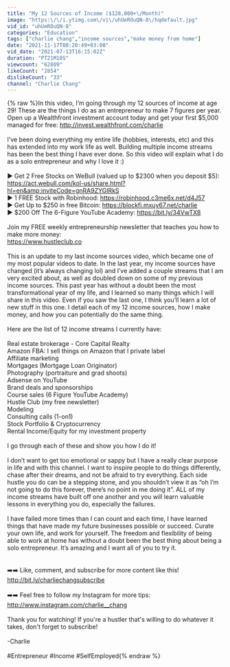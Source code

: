 ```yaml
---
title: "My 12 Sources of Income ($128,000+\/Month)"
image: "https:\/\/i.ytimg.com\/vi\/uhUeROuQN-8\/hqdefault.jpg"
vid_id: "uhUeROuQN-8"
categories: "Education"
tags: ["charlie chang","income sources","make money from home"]
date: "2021-11-17T08:20:49+03:00"
vid_date: "2021-07-13T16:15:02Z"
duration: "PT21M10S"
viewcount: "62809"
likeCount: "2854"
dislikeCount: "33"
channel: "Charlie Chang"
---
```

{% raw %}In this video, I’m going through my 12 sources of income at age 29! These are the things I do as an entrepreneur to make 7 figures per year. Open up a Wealthfront investment account today and get your first $5,000 managed for free: <a rel="nofollow" target="blank" href="http://invest.wealthfront.com/charlie">http://invest.wealthfront.com/charlie</a><br /><br />I’ve been doing everything my entire life (hobbies, interests, etc) and this has extended into my work life as well. Building multiple income streams has been the best thing I have ever done. So this video will explain what I do as a solo entrepreneur and why I love it :)<br /><br />► Get 2 Free Stocks on WeBull (valued up to $2300 when you deposit $5): <a rel="nofollow" target="blank" href="https://act.webull.com/kol-us/share.html?hl=en&amp;inviteCode=gnRA9ZYGlRkS">https://act.webull.com/kol-us/share.html?hl=en&amp;inviteCode=gnRA9ZYGlRkS</a><br />► 1 FREE Stock with Robinhood: <a rel="nofollow" target="blank" href="https://robinhood.c3me6x.net/d4J57">https://robinhood.c3me6x.net/d4J57</a><br />► Get Up to $250 in free Bitcoin: <a rel="nofollow" target="blank" href="https://blockfi.mxuy67.net/charlie">https://blockfi.mxuy67.net/charlie</a><br />► $200 Off The 6-Figure YouTube Academy: <a rel="nofollow" target="blank" href="https://bit.ly/34VwTX8">https://bit.ly/34VwTX8</a><br /><br />Join my FREE weekly entrepreneurship newsletter that teaches you how to make more money:<br /><a rel="nofollow" target="blank" href="https://www.hustleclub.co">https://www.hustleclub.co</a><br /><br />This is an update to my last income sources video, which became one of my most popular videos to date. In the last year, my income sources have changed (it’s always changing lol) and I’ve added a couple streams that I am very excited about, as well as doubled down on some of my previous income sources. This past year has without a doubt been the most transformational year of my life, and I learned so many things which I will share in this video. Even if you saw the last one, I think you’ll learn a lot of new stuff in this one. I detail each of my 12 income sources, how I make money, and how you can potentially do the same thing.<br /><br />Here are the list of 12 income streams I currently have:<br /><br />Real estate brokerage - Core Capital Realty<br />Amazon FBA: I sell things on Amazon that I private label<br />Affiliate marketing<br />Mortgages (Mortgage Loan Originator)<br />Photography (portraiture and grad shoots)<br />Adsense on YouTube<br />Brand deals and sponsorships<br />Course sales (6 Figure YouTube Academy)<br />Hustle Club (my free newsletter)<br />Modeling <br />Consulting calls (1-on1)<br />Stock Portfolio &amp; Cryptocurrency<br />Rental Income/Equity for my investment property<br /><br />I go through each of these and show you how I do it!<br /><br />I don’t want to get too emotional or sappy but I have a really clear purpose in life and with this channel. I want to inspire people to do things differently, chase after their dreams, and not be afraid to try everything. Each side hustle you do can be a stepping stone, and you shouldn’t view it as “oh I’m not going to do this forever, there’s no point in me doing it”. ALL of my income streams have built off one another and you will learn valuable lessons in everything you do, especially the failures. <br /><br />I have failed more times than I can count and each time, I have learned things that have made my future businesses possible or succeed. Curate your own life, and work for yourself. The freedom and flexibility of being able to work at home has without a doubt been the best thing about being a solo entrepreneur. It’s amazing and I want all of you to try it.<br /><br /><br />➡️➡️ Like, comment, and subscribe for more content like this! <a rel="nofollow" target="blank" href="http://bit.ly/charliechangsubscribe">http://bit.ly/charliechangsubscribe</a><br /><br />➡️➡️ Feel free to follow my Instagram for more tips: <a rel="nofollow" target="blank" href="http://www.instagram.com/charlie__chang">http://www.instagram.com/charlie__chang</a><br /><br />Thank you for watching! If you're a hustler that's willing to do whatever it takes, don't forget to subscribe!<br /><br />-Charlie<br /><br />#Entrepreneur #Income #SelfEmployed{% endraw %}

